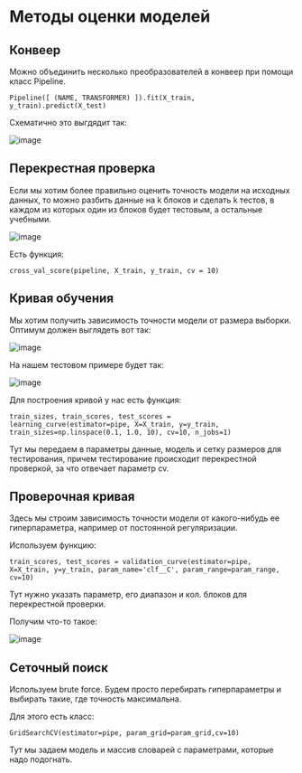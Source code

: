 # Методы оценки моделей

## Конвеер

Можно объединить несколько преобразователей в конвеер при помощи класс Pipeline.

```
Pipeline([ (NAME, TRANSFORMER) ]).fit(X_train, y_train).predict(X_test)
```

Схематично это выгдядит так:

![image](https://user-images.githubusercontent.com/25401699/222958588-ad12be8e-aa58-462d-a397-a09dbc3ca4b2.png)

## Перекрестная проверка

Если мы хотим более правильно оценить точность модели на исходных данных, то
можно разбить данные на k блоков и сделать k тестов, в каждом из которых
один из блоков будет тестовым, а остальные учебными.

![image](https://user-images.githubusercontent.com/25401699/222959194-f1181ad0-a5d3-4568-8cfa-e310bac4800c.png)

Есть функция:

```
cross_val_score(pipeline, X_train, y_train, cv = 10)
```

## Кривая обучения

Мы хотим получить зависимость точности модели от размера выборки.
Оптимум должен выглядеть вот так:

![image](https://user-images.githubusercontent.com/25401699/223056659-ee295e7a-3839-43b6-938f-609780c2fa27.png)

На нашем тестовом примере будет так:

![image](https://user-images.githubusercontent.com/25401699/223056796-9e7dcec9-4136-45d8-b710-c1a18d512ad7.png)

Для построения кривой у нас есть функция:

```
train_sizes, train_scores, test_scores = learning_curve(estimator=pipe, X=X_train, y=y_train, train_sizes=np.linspace(0.1, 1.0, 10), cv=10, n_jobs=1)
```

Тут мы передаем в параметры данные, модель и сетку размеров для тестирования, причем тестирование происходит перекрестной проверкой, за что отвечает параметр cv.

## Проверочная кривая

Здесь мы строим зависимость точности модели от какого-нибудь ее гиперпараметра, например от
постоянной регуляризации.

Используем функцию:

```
train_scores, test_scores = validation_curve(estimator=pipe, X=X_train, y=y_train, param_name='clf__C', param_range=param_range, cv=10)
```

Тут нужно указать параметр, его диапазон и кол. блоков для перекрестной проверки.

Получим что-то такое:

![image](https://user-images.githubusercontent.com/25401699/223059687-6ed4b542-68e4-43de-93f3-10daa2b70328.png)

## Сеточный поиск

Используем brute force. Будем просто перебирать гиперпараметры и выбирать такие, где точность максимальна.

Для этого есть класс:

```
GridSearchCV(estimator=pipe, param_grid=param_grid,cv=10)
```

Тут мы задаем модель и массив словарей с параметрами, которые надо подогнать.


